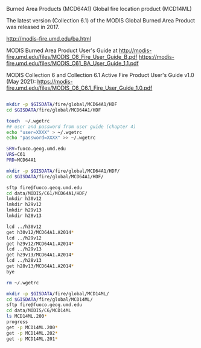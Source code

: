 Burned Area Products (MCD64A1)
Global fire location product (MCD14ML)


The latest version (Collection 6.1) of the MODIS Global Burned Area Product was released in 2017.

http://modis-fire.umd.edu/ba.html

MODIS Burned Area Product User's Guide at 
http://modis-fire.umd.edu/files/MODIS_C6_Fire_User_Guide_B.pdf
https://modis-fire.umd.edu/files/MODIS_C61_BA_User_Guide_1.1.pdf

MODIS Collection 6 and Collection 6.1 Active Fire Product User's Guide v1.0 (May 2021): 
https://modis-fire.umd.edu/files/MODIS_C6_C6.1_Fire_User_Guide_1.0.pdf


```sh

mkdir -p $GISDATA/fire/global/MCD64A1/HDF
cd $GISDATA/fire/global/MCD64A1/HDF

touch  ~/.wgetrc
## user and password from user guide (chapter 4)
echo "user=XXXX" > ~/.wgetrc
echo "password=XXXX" >> ~/.wgetrc

SRV=fuoco.geog.umd.edu
VRS=C61
PRD=MCD64A1

mkdir -p $GISDATA/fire/global/MCD64A1/HDF/
cd $GISDATA/fire/global/MCD64A1/HDF/

sftp fire@fuoco.geog.umd.edu
cd data/MODIS/C61/MCD64A1/HDF/
lmkdir h30v12 
lmkdir h29v12 
lmkdir h29v13  
lmkdir h28v13

lcd ../h30v12
get h30v12/MCD64A1.A2014*
lcd ../h29v12
get h29v12/MCD64A1.A2014*
lcd ../h29v13
get h29v13/MCD64A1.A2014*
lcd ../h28v13
get h28v13/MCD64A1.A2014*
bye

rm ~/.wgetrc

```



```sh
mkdir -p $GISDATA/fire/global/MCD14ML/
cd $GISDATA/fire/global/MCD14ML/
sftp fire@fuoco.geog.umd.edu
cd data/MODIS/C6/MCD14ML
ls MCD14ML.200*
progress
get -p MCD14ML.200*
get -p MCD14ML.202*
get -p MCD14ML.201*




```

